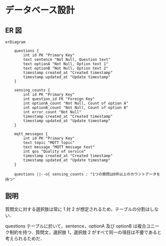 # データベース設計

## ER 図

```mermaid
erDiagram

    questions {
        int id PK "Primary Key"
        text sentence "Not Null, Question text"
        text optionA "Not Null, Option text 1"
        text optionB "Not Null, Option text 2"
        timestamp created_at "Created timestamp"
        timestamp updated_at "Update timestamp"
    }

    sensing_counts {
        int id PK "Primary Key"
        int question_id FK "Foreign Key"
        int optionA_count "Not Null, Count of option A"
        int optionB_count "Not Null, Count of option B"
        int error_count "Not Null"
        timestamp created_at "Created timestamp"
        timestamp updated_at "Update timestamp"
    }

    mqtt_messages {
        int id PK "Primary Key"
        text topic "MQTT topic"
        text message "MQTT message text"
        int qos "Quality of service"
        timestamp created_at "Created timestamp"
        timestamp updated_at "Update timestamp"
    }

    questions ||--o{ sensing_counts : "1つの質問は0件以上のカウントデータを持つ"

```

## 説明

質問文に対する選択肢は常に 1 対 2 が想定されるため，テーブルの分割はしない．

questions テーブルに於いて，sentence，optionA 及び optionB は複合ユニーク制約を持つ．質問文，選択肢 1，選択肢 2 がすべて同一の項目は不要であると考えられるためだ．
